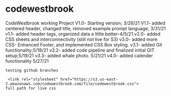 # codewestbrook
CodeWestbrook working Project
	V1.0- Starting version; 3/26/21
	V1.1- added centered header, changed title, removed example prompt language; 3/31/21
	v1.1- added header tags, organized data a little better-4/5/21
	v2.0- added CSS sheets and interconnectivity (still not live for S3)
	v3.0- added more CSS- Enhanced Footer, and implemented CSS Box styling.
	v3.1- added Git functionality;5/18/21 
	v3.2- added code pipeline and finalized initial GIT setup;5/19/21
	v3.3- added whale photo. 5/21/21
	v4.0- added calender functionality 5/27/21
	
	testing github branches

	 <link rel="stylesheet" href="https://s3.us-east-2.amazonaws.com/codewestbrook.com/file/codewestbrook.css">
	full path for live css 
	
	

	